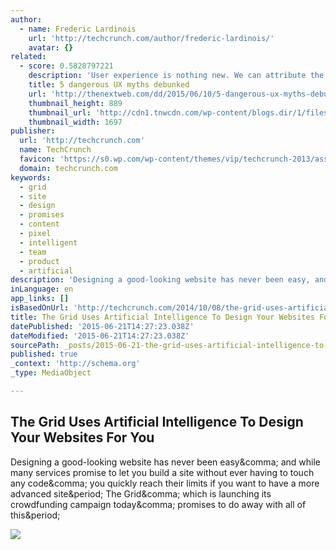 ```yaml
---
author:
  - name: Frederic Lardinois
    url: 'http://techcrunch.com/author/frederic-lardinois/'
    avatar: {}
related:
  - score: 0.5828797221
    description: 'User experience is nothing new. We can attribute the recent resurgence most obviously to mobile and tablets (and even wearables), as these have forced us to reconsider design for different screens beyond desktop and laptop. But like many design disciplines, UX is of course plagued by misconceptions and myth.'
    title: 5 dangerous UX myths debunked
    url: 'http://thenextweb.com/dd/2015/06/10/5-dangerous-ux-myths-debunked/'
    thumbnail_height: 889
    thumbnail_url: 'http://cdn1.tnwcdn.com/wp-content/blogs.dir/1/files/2015/06/uxdesign.jpg'
    thumbnail_width: 1697
publisher:
  url: 'http://techcrunch.com'
  name: TechCrunch
  favicon: 'https://s0.wp.com/wp-content/themes/vip/techcrunch-2013/assets/images/favicon.ico'
  domain: techcrunch.com
keywords:
  - grid
  - site
  - design
  - promises
  - content
  - pixel
  - intelligent
  - team
  - product
  - artificial
description: 'Designing a good-looking website has never been easy, and while many services promise to let you build a site without ever having to touch any code, you quickly reach their limits if you want to have a more advanced site. The Grid, which is launching its crowdfunding campaign today, promises to do away with all of this.'
inLanguage: en
app_links: []
isBasedOnUrl: 'http://techcrunch.com/2014/10/08/the-grid-uses-artificial-intelligence-to-design-your-websites-for-you/'
title: The Grid Uses Artificial Intelligence To Design Your Websites For You
datePublished: '2015-06-21T14:27:23.038Z'
dateModified: '2015-06-21T14:27:23.038Z'
sourcePath: _posts/2015-06-21-the-grid-uses-artificial-intelligence-to-design-your-website.md
published: true
_context: 'http://schema.org'
_type: MediaObject

---
```

<article style=""><h1>The Grid Uses Artificial Intelligence To Design Your Websites For You</h1><p>Designing a good-looking website has never been easy&amp;comma; and while many services promise to let you build a site without ever having to touch any code&amp;comma; you quickly reach their limits if you want to have a more advanced site&amp;period; The Grid&amp;comma; which is launching its crowdfunding campaign today&amp;comma; promises to do away with all of this&amp;period;</p><img src="https://tctechcrunch2011.files.wordpress.com/2014/10/addcontentflow.jpg?w=1024&amp;h=615" /></article>